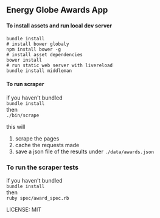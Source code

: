 ## Energy Globe Awards App

#### To install assets and run local dev server

```
bundle install  
# install bower globaly  
npm install bower -g  
# install asset dependencies  
bower install  
# run static web server with livereload  
bundle install middleman  
```

#### To run scraper

if you haven't bundled  
`bundle install`  
then  
`./bin/scrape`

this will

1. scrape the pages
2. cache the requests made
3. save a json file of the results under `./data/awards.json`

### To run the scraper tests

if you haven't bundled  
`bundle install`  
then  
`ruby spec/award_spec.rb`

LICENSE: MIT
